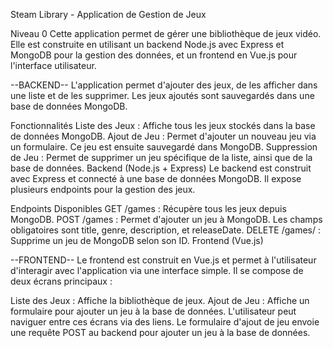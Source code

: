 Steam Library - Application de Gestion de Jeux

Niveau 0
Cette application permet de gérer une bibliothèque de jeux vidéo. Elle est construite en utilisant un backend Node.js avec Express et MongoDB pour la gestion des données, et un frontend en Vue.js pour l'interface utilisateur.

--BACKEND--
L'application permet d'ajouter des jeux, de les afficher dans une liste et de les supprimer. Les jeux ajoutés sont sauvegardés dans une base de données MongoDB.

Fonctionnalités
Liste des Jeux : Affiche tous les jeux stockés dans la base de données MongoDB.
Ajout de Jeu : Permet d'ajouter un nouveau jeu via un formulaire. Ce jeu est ensuite sauvegardé dans MongoDB.
Suppression de Jeu : Permet de supprimer un jeu spécifique de la liste, ainsi que de la base de données.
Backend (Node.js + Express)
Le backend est construit avec Express et connecté à une base de données MongoDB. Il expose plusieurs endpoints pour la gestion des jeux.

Endpoints Disponibles
GET /games : Récupère tous les jeux depuis MongoDB.
POST /games : Permet d'ajouter un jeu à MongoDB. Les champs obligatoires sont title, genre, description, et releaseDate.
DELETE /games/
: Supprime un jeu de MongoDB selon son ID.
Frontend (Vue.js)

--FRONTEND--
Le frontend est construit en Vue.js et permet à l'utilisateur d'interagir avec l'application via une interface simple. Il se compose de deux écrans principaux :

Liste des Jeux : Affiche la bibliothèque de jeux.
Ajout de Jeu : Affiche un formulaire pour ajouter un jeu à la base de données.
L'utilisateur peut naviguer entre ces écrans via des liens. Le formulaire d'ajout de jeu envoie une requête POST au backend pour ajouter un jeu à la base de données.